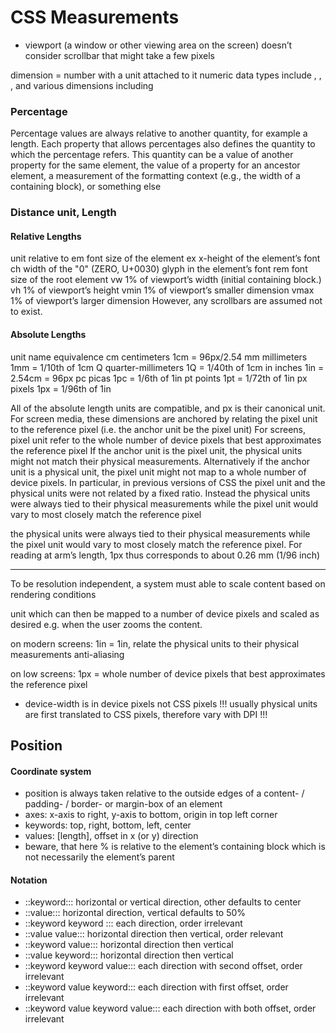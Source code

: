 # CSS Measurements

- viewport (a window or other viewing area on the screen)
	doesn’t consider scrollbar that might take a few pixels

dimension = number with a unit attached to it
numeric data types include <integer>, <number>, <percentage>, and various dimensions including 


### Percentage

Percentage values are always relative to another quantity, for example a length. Each property that allows percentages also defines the quantity to which the percentage refers. This quantity can be a value of another property for the same element, the value of a property for an ancestor element, a measurement of the formatting context (e.g., the width of a containing block), or something else



### Distance unit, Length

#### Relative Lengths

unit	relative to
em	font size of the element
ex	x-height of the element’s font
ch	width of the "0" (ZERO, U+0030) glyph in the element’s font
rem	font size of the root element
vw	1% of viewport’s width (initial containing block.)
vh	1% of viewport’s height
vmin	1% of viewport’s smaller dimension
vmax	1% of viewport’s larger dimension
However, any scrollbars are assumed not to exist.

#### Absolute Lengths

unit	name	equivalence
cm	centimeters	1cm = 96px/2.54
mm	millimeters	1mm = 1/10th of 1cm
Q	quarter-millimeters	1Q = 1/40th of 1cm
in	inches	1in = 2.54cm = 96px
pc	picas	1pc = 1/6th of 1in
pt	points	1pt = 1/72th of 1in
px	pixels	1px = 1/96th of 1in


All of the absolute length units are compatible, and px is their canonical unit.
For screen media, these dimensions are anchored by relating the pixel unit to the reference pixel (i.e. the anchor unit be the pixel unit)
For screens, pixel unit refer to the whole number of device pixels that best approximates the reference pixel
If the anchor unit is the pixel unit, the physical units might not match their physical measurements. Alternatively if the anchor unit is a physical unit, the pixel unit might not map to a whole number of device pixels.
In particular, in previous versions of CSS the pixel unit and the physical units were not related by a fixed ratio. Instead the physical units were always tied to their physical measurements while the pixel unit would vary to most closely match the reference pixel

the physical units were always tied to their physical measurements while the pixel unit would vary to most closely match the reference pixel. For reading at arm’s length, 1px thus corresponds to about 0.26 mm (1/96 inch)

-----

To be resolution independent, a system must able to scale content based on rendering conditions

unit which can then be mapped to a number of device pixels and scaled as desired e.g. when the user zooms the content.

on modern screens: 1in = 1in, relate the physical units to their physical measurements
anti-aliasing

on low screens: 1px = whole number of device pixels that best approximates the reference pixel

- device-width is in device pixels not CSS pixels !!!
usually physical units are first translated to CSS pixels, therefore vary with DPI !!!


## Position

#### Coordinate system
- position is always taken relative to the outside edges of a content- / padding- / border- or margin-box of an element
- axes: x-axis to right, y-axis to bottom, origin in top left corner
- keywords: top, right, bottom, left, center
- values: \[length], offset in x (or y) direction
- beware, that here % is relative to the element’s containing block which is not necessarily the element’s parent

#### Notation
- ::keyword::: horizontal or vertical direction, other defaults to center
- ::value::: horizontal direction, vertical defaults to 50%
- ::keyword keyword ::: each direction, order irrelevant
- ::value value::: horizontal direction then vertical, order relevant
- ::keyword value::: horizontal direction then vertical
- ::value keyword::: horizontal direction then vertical
- ::keyword keyword value::: each direction with second offset, order irrelevant
- ::keyword value keyword::: each direction with first offset, order irrelevant
- ::keyword value keyword value::: each direction with both offset, order irrelevant